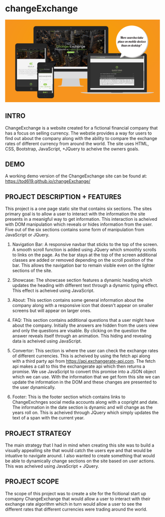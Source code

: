 # changeExchange

![Responsive Image](assets/design/responsiveImg.PNG)

## INTRO

ChangeExchange is a website created for a fictional financial company that has a focus on selling currency. The webstie provides a way for users to find out about the company along with the ability to compare the exchange rates of different currency from around the world. The site uses HTML, CSS, Bootstrap, JavaScript, +JQuery to acheive the owners goals.

## DEMO

A working demo version of the ChangeExchange site can be found at:
https://tod619.github.io/changeExchange/

## PROJECT DESCRIPTION + FEATURES

This project is a one page static site that contains six sections. The sites primary goal is to allow a user to interact with the information the site presents in a meanigful way to get information. This interaction is acheived with DOM manipulation which reveals or hides information from the user. Five out of the six sections contains some form of manipulation from JavaScript or JQuery.

1. Navigation Bar: A responsive navbar that sticks to the top of the screen. A smooth scroll function is added using JQuery which smoothly scrolls to links on the page. As the bar stays at the top of the screen additional classes are added or removed depending on the scroll position of the bar. This allows the navigation bar to remain visible even on the lighter sections of the site.

2. Showcase: The showcase section features a dynamic heading which updates the heading with different text through a dynamic typing effect. This effect is acheived using JavaScript.

3. About: This section contains some general information about the company along with a responsive icon that doesn't appear on smaller screens but will appear on larger ones.

4. FAQ: This section contains additional questions that a user might have about the company. Initially the answers are hidden from the users view and only the questions are visable. By clicking on the question the answer reveals itself through an animation. This hiding and revealing data is acheived using JavaScript.

5. Convertor: This section is where the user can check the exchange rates of different currencies. This is acheived by using the fetch api along with a third party api from https://api.exchangerate-api.com. The fetch api makes a call to this the exchangerate api which then returns a promise. We use JavaScript to convert this promise into a JSON object which we can use. With the information that we get form this site we can update the information in the DOM and these changes are presented to the user dynamically.

6. Footer: This is the footer section which contains links to ChangeExchnges social media accounts along with a copright and date. The information in the date section is dynamic and will change as the years roll on. This is acheived through JQuery which simply updates the text of a span with the current year.

## PROJECT STRATEGY

The main strategy that I had in mind when creating this site was to build a visually appealling site that would catch the users eye and that would be intuative to navigate around. I also wanted to create something that would be able to dynamically change sections on the site based on user actions. This was acheived using JavaScript + JQuery.

## PROJECT SCOPE

The scope of this project was to create a site for the ficitional start up comapny ChangeExchange that would allow a user to interact with their exchange rate algorithm which in turn would allow a user to see the different rates that different currencies were trading around the world.
